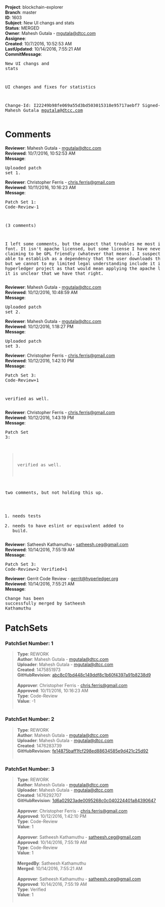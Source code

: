 <strong>Project</strong>: blockchain-explorer<br><strong>Branch</strong>: master<br><strong>ID</strong>: 1603<br><strong>Subject</strong>: New UI changs and stats<br><strong>Status</strong>: MERGED<br><strong>Owner</strong>: Mahesh Gutala - mgutala@dtcc.com<br><strong>Assignee</strong>:<br><strong>Created</strong>: 10/7/2016, 10:52:53 AM<br><strong>LastUpdated</strong>: 10/14/2016, 7:55:21 AM<br><strong>CommitMessage</strong>:<br><pre>New UI changs and stats

UI changes and fixes for statistics

Change-Id: I22249b98fe069a55d3bd503015318e95717aebf7
Signed-off-by: Mahesh Gutala <mgutala@dtcc.com>
</pre><h1>Comments</h1><strong>Reviewer</strong>: Mahesh Gutala - mgutala@dtcc.com<br><strong>Reviewed</strong>: 10/7/2016, 10:52:53 AM<br><strong>Message</strong>: <pre>Uploaded patch set 1.</pre><strong>Reviewer</strong>: Christopher Ferris - chris.ferris@gmail.com<br><strong>Reviewed</strong>: 10/11/2016, 10:16:23 AM<br><strong>Message</strong>: <pre>Patch Set 1: Code-Review-1

(3 comments)

I left some comments, but the aspect that troubles me most is the font. It isn't apache licensed, but some license I have never heard of, claiming to be GPL friendly (whatever that means). I suspect we might be able to establish as a dependency that the user downloads themselves, but we cannot to my limited legal understanding include it in a hyperledger project as that would mean applying the apache license, and it is unclear that we have that right.</pre><strong>Reviewer</strong>: Mahesh Gutala - mgutala@dtcc.com<br><strong>Reviewed</strong>: 10/12/2016, 10:48:59 AM<br><strong>Message</strong>: <pre>Uploaded patch set 2.</pre><strong>Reviewer</strong>: Mahesh Gutala - mgutala@dtcc.com<br><strong>Reviewed</strong>: 10/12/2016, 1:18:27 PM<br><strong>Message</strong>: <pre>Uploaded patch set 3.</pre><strong>Reviewer</strong>: Christopher Ferris - chris.ferris@gmail.com<br><strong>Reviewed</strong>: 10/12/2016, 1:42:10 PM<br><strong>Message</strong>: <pre>Patch Set 3: Code-Review+1

verified as well.</pre><strong>Reviewer</strong>: Christopher Ferris - chris.ferris@gmail.com<br><strong>Reviewed</strong>: 10/12/2016, 1:43:19 PM<br><strong>Message</strong>: <pre>Patch Set 3:

> verified as well.

two comments, but not holding this up.
1. needs tests
2. needs to have eslint or equivalent added to build.</pre><strong>Reviewer</strong>: Satheesh Kathamuthu - satheesh.ceg@gmail.com<br><strong>Reviewed</strong>: 10/14/2016, 7:55:19 AM<br><strong>Message</strong>: <pre>Patch Set 3: Code-Review+2 Verified+1</pre><strong>Reviewer</strong>: Gerrit Code Review - gerrit@hyperledger.org<br><strong>Reviewed</strong>: 10/14/2016, 7:55:21 AM<br><strong>Message</strong>: <pre>Change has been successfully merged by Satheesh Kathamuthu</pre><h1>PatchSets</h1><h3>PatchSet Number: 1</h3><blockquote><strong>Type</strong>: REWORK<br><strong>Author</strong>: Mahesh Gutala - mgutala@dtcc.com<br><strong>Uploader</strong>: Mahesh Gutala - mgutala@dtcc.com<br><strong>Created</strong>: 1475851973<br><strong>GitHubRevision</strong>: [abc8c01bd448c149ddf8c1b60f4397a91b8238d9](https://github.com/hyperledger/blockchain-explorer/commit/abc8c01bd448c149ddf8c1b60f4397a91b8238d9)<br><br><strong>Approver</strong>: Christopher Ferris - chris.ferris@gmail.com<br><strong>Approved</strong>: 10/11/2016, 10:16:23 AM<br><strong>Type</strong>: Code-Review<br><strong>Value</strong>: -1<br><br></blockquote><h3>PatchSet Number: 2</h3><blockquote><strong>Type</strong>: REWORK<br><strong>Author</strong>: Mahesh Gutala - mgutala@dtcc.com<br><strong>Uploader</strong>: Mahesh Gutala - mgutala@dtcc.com<br><strong>Created</strong>: 1476283739<br><strong>GitHubRevision</strong>: [fe14875baff1fcf298ed88634585e9d421c25d92](https://github.com/hyperledger/blockchain-explorer/commit/fe14875baff1fcf298ed88634585e9d421c25d92)<br><br></blockquote><h3>PatchSet Number: 3</h3><blockquote><strong>Type</strong>: REWORK<br><strong>Author</strong>: Mahesh Gutala - mgutala@dtcc.com<br><strong>Uploader</strong>: Mahesh Gutala - mgutala@dtcc.com<br><strong>Created</strong>: 1476292707<br><strong>GitHubRevision</strong>: [1d6a02923ade0095268c0c040224401a84390647](https://github.com/hyperledger/blockchain-explorer/commit/1d6a02923ade0095268c0c040224401a84390647)<br><br><strong>Approver</strong>: Christopher Ferris - chris.ferris@gmail.com<br><strong>Approved</strong>: 10/12/2016, 1:42:10 PM<br><strong>Type</strong>: Code-Review<br><strong>Value</strong>: 1<br><br><strong>Approver</strong>: Satheesh Kathamuthu - satheesh.ceg@gmail.com<br><strong>Approved</strong>: 10/14/2016, 7:55:19 AM<br><strong>Type</strong>: Code-Review<br><strong>Value</strong>: 1<br><br><strong>MergedBy</strong>: Satheesh Kathamuthu<br><strong>Merged</strong>: 10/14/2016, 7:55:21 AM<br><br><strong>Approver</strong>: Satheesh Kathamuthu - satheesh.ceg@gmail.com<br><strong>Approved</strong>: 10/14/2016, 7:55:19 AM<br><strong>Type</strong>: Verified<br><strong>Value</strong>: 1<br><br></blockquote>